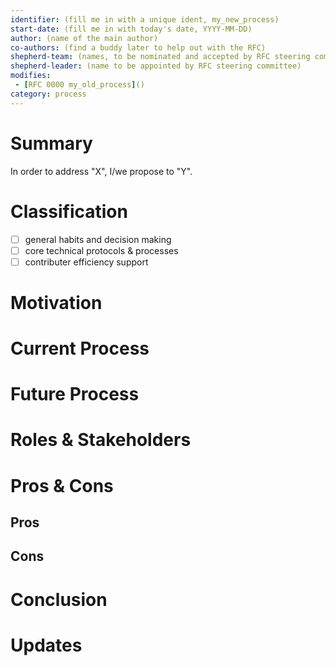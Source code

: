 ```yaml
---
identifier: (fill me in with a unique ident, my_new_process)
start-date: (fill me in with today's date, YYYY-MM-DD)
author: (name of the main author)
co-authors: (find a buddy later to help out with the RFC)
shepherd-team: (names, to be nominated and accepted by RFC steering committee)
shepherd-leader: (name to be appointed by RFC steering committee)
modifies:
 - [RFC 0000 my_old_process]()
category: process
---
```


<!--
If you are proposing to change a process with regard of how the nix community
conducts, then use this template. Some examples are, without being an exhaustive list:

- Change the RFC process, the organization of the issue tracker or the forum
- Change community workflows or other comunity infrastructure
- Amend the code of conduct and similar high level normative documents
-->

# Summary
[summary]: #summary

<!-- One paragraph to resume this document (motivation and future process). -->

In order to address "X", I/we propose to "Y".

# Classification
[classification]: #classification

<!-- Please check the relevant boxes (typically one) -- or add your own. -->

- [ ] general habits and decision making
- [ ] core technical protocols & processes
- [ ] contributer efficiency support

# Motivation
[motivation]: #motivation

<!-- What's wrong? Please feel encouraged to benchmark us against other
(open source or other) ecosystems. -->

# Current Process
[as-is]: #current-process

<!-- Describe the current process as it is observed out in the wild.
If there has been a previous RFC for this process, please mention it,
but prefer the state of the world "as-is". In a final paragraph, please
describe its shortcomings and how they relate to the motivation.

Make use of BPMN 2.0 notation, if you'd find that useful. -->

# Future Process
[to-be]: #future-process

<!-- Describe the future process how you imagine it to be.
In a final paragraph, please describe how this would satisfy the motivation.
Please be explicit, if it only party addresses the motivation.

Make use of BPMN 2.0 notation, if you'd find that useful. -->

# Roles & Stakeholders

<!-- 
Stakeholders are people who have an interest in the outcome of this RFC.

Please describe in abstract terms the roles involved in this process
and how they are affected by this process change. Plotting estimated
/ abstract time requirements of _as-is_ against _to-be_ is a plus.
The idea is to get a better sense of the stakeholders of this process
and their respective interestes and estimate the associated total
costs imposed (mostly in time, can be negative) to the community.

Typical stakeholders involve: maintainers, end users, corporate users
-->

# Pros & Cons
[evaluation]: #pros-and-cons

<!-- Within your judgment, prefer bullet points over prose. -->

## Pros


## Cons


# Conclusion
[conclusion]: #conclusion

<!-- In the greater scheme of things, to what degree does your proposal
satisfy the motivation. Is it meaningful? Is it important? Is it urgent? -->

# Updates
[updates]: #updates

<!-- This space is reserved for linking or in-lining future updates to this
process -->
